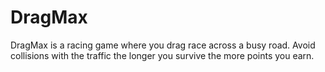# DragMax
DragMax is a racing game where you drag race across a busy road. Avoid collisions with the traffic the longer you survive the more points you earn.
